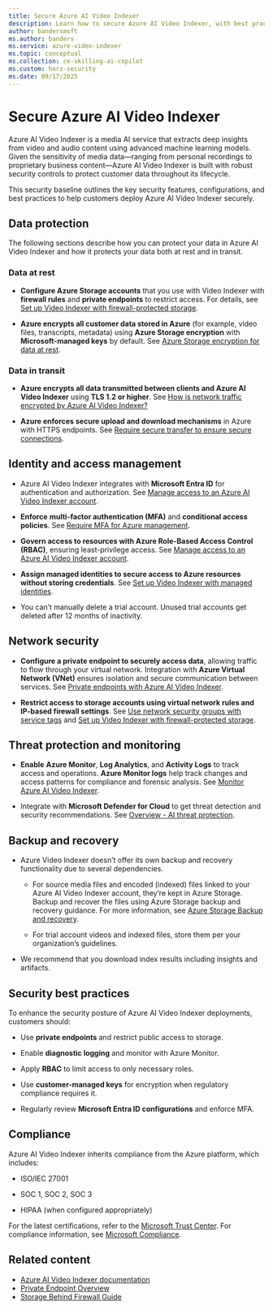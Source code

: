 ```yaml
---
title: Secure Azure AI Video Indexer
description: Learn how to secure Azure AI Video Indexer, with best practices for protecting sensitive media data.
author: bandersmsft
ms.author: banders
ms.service: azure-video-indexer
ms.topic: conceptual
ms.collection: ce-skilling-ai-copilot
ms.custom: horz-security
ms.date: 09/17/2025
---
```


# Secure Azure AI Video Indexer

Azure AI Video Indexer is a media AI service that extracts deep insights from video and audio content using advanced machine learning models. Given the sensitivity of media data—ranging from personal recordings to proprietary business content—Azure AI Video Indexer is built with robust security controls to protect customer data throughout its lifecycle.

This security baseline outlines the key security features, configurations, and best practices to help customers deploy Azure AI Video Indexer securely.

## Data protection

The following sections describe how you can protect your data in Azure AI Video Indexer and how it protects your data both at rest and in transit.

### Data at rest

- **Configure Azure Storage accounts** that you use with Video Indexer with **firewall rules** and **private endpoints** to restrict access. For details, see [Set up Video Indexer with firewall-protected storage](storage-behind-firewall.md).

- **Azure encrypts all customer data stored in Azure** (for example, video files, transcripts, metadata) using **Azure Storage encryption** with **Microsoft-managed keys** by default. See [Azure Storage encryption for data at rest](/azure/storage/common/storage-service-encryption).

### Data in transit

- **Azure encrypts all data transmitted between clients and Azure AI Video Indexer** using **TLS 1.2 or higher**. See [How is network traffic encrypted by Azure AI Video Indexer?](faq.yml#how-is-network-traffic-encrypted-by-azure-ai-video-indexer)

- **Azure enforces secure upload and download mechanisms** in Azure with HTTPS endpoints. See [Require secure transfer to ensure secure connections](/azure/storage/common/storage-require-secure-transfer).

## Identity and access management

- Azure AI Video Indexer integrates with **Microsoft Entra ID** for authentication and authorization. See [Manage access to an Azure AI Video Indexer account](restricted-viewer-role.md).

- **Enforce** **multi-factor authentication (MFA)** and **conditional access policies**. See [Require MFA for Azure management](/entra/identity/conditional-access/policy-old-require-mfa-azure-mgmt).

- **Govern access to resources with Azure Role-Based Access Control (RBAC)**, ensuring least-privilege access. See [Manage access to an Azure AI Video Indexer account](restricted-viewer-role.md).

- **Assign managed identities to secure access to Azure resources without storing credentials**. See [Set up Video Indexer with managed identities](storage-behind-firewall.md#assign-the-managed-identity-and-role).

- You can’t manually delete a trial account. Unused trial accounts get deleted after 12 months of inactivity.

## Network security

- **Configure a private endpoint to securely access data**, allowing traffic to flow through your virtual network. Integration with **Azure Virtual Network (VNet)** ensures isolation and secure communication between services. See [Private endpoints with Azure AI Video Indexer](private-endpoint-overview.md).

- **Restrict access to storage accounts using virtual network rules and IP-based firewall settings**. See [Use network security groups with service tags](network-security.md) and [Set up Video Indexer with firewall-protected storage](storage-behind-firewall.md).

## Threat protection and monitoring

- **Enable** **Azure Monitor**, **Log Analytics**, and **Activity Logs** to track access and operations. **Azure Monitor logs** help track changes and access patterns for compliance and forensic analysis. See [Monitor Azure AI Video Indexer](monitor-video-indexer.md).

- Integrate with **Microsoft Defender for Cloud** to get threat detection and security recommendations. See [Overview - AI threat protection](/azure/defender-for-cloud/ai-threat-protection).

## Backup and recovery

- Azure Video Indexer doesn’t offer its own backup and recovery functionality due to several dependencies.

  - For source media files and encoded (indexed) files linked to your Azure AI Video Indexer account, they’re kept in Azure Storage. Backup and recover the files using Azure Storage backup and recovery guidance. For more information, see [Azure Storage Backup and recovery](/security/benchmark/azure/baselines/storage-security-baseline#backup-and-recovery).

  - For trial account videos and indexed files, store them per your organization’s guidelines.

- We recommend that you download index results including insights and artifacts.

## Security best practices

To enhance the security posture of Azure AI Video Indexer deployments, customers should:

- Use **private endpoints** and restrict public access to storage.

- Enable **diagnostic logging** and monitor with Azure Monitor.

- Apply **RBAC** to limit access to only necessary roles.

- Use **customer-managed keys** for encryption when regulatory compliance requires it.

- Regularly review **Microsoft Entra ID configurations** and enforce MFA.

## Compliance

Azure AI Video Indexer inherits compliance from the Azure platform, which includes:

- ISO/IEC 27001

- SOC 1, SOC 2, SOC 3

- HIPAA (when configured appropriately)

For the latest certifications, refer to the [Microsoft Trust Center](https://www.microsoft.com/trust-center). For compliance information, see [Microsoft Compliance](/compliance/).

## Related content

- [Azure AI Video Indexer documentation](index.yml)
- [Private Endpoint Overview](private-endpoint-overview.md)
- [Storage Behind Firewall Guide](storage-behind-firewall.md)
